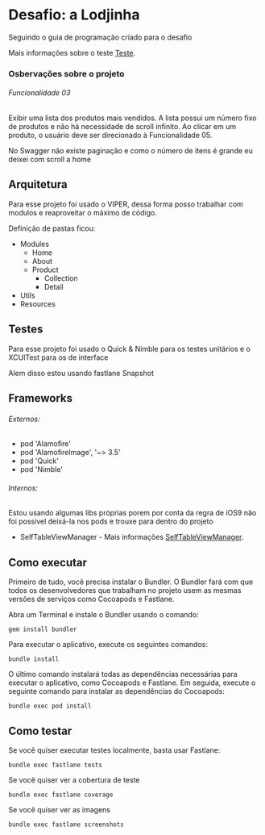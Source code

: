 # Desafio: a Lodjinha 

Seguindo o guia de programação criado para o desafio

Mais informações sobre o teste [Teste](https://github.com/jjfernandes87/challenge-ios/blob/master/TESTE.md). 

### Osbervações sobre o projeto

###### Funcionalidade 03
Exibir uma lista dos produtos mais vendidos. A lista possui um número fixo de produtos e não há necessidade de scroll infinito. Ao clicar em um produto, o usuário deve ser direcionado à Funcionalidade 05.

No Swagger não existe paginação e como o número de itens é grande eu deixei com scroll a home

## Arquitetura

Para esse projeto foi usado o VIPER, dessa forma posso trabalhar com modulos e reaproveitar o máximo de código.

Definição de pastas ficou:
- Modules
    - Home
    - About
    - Product
        - Collection
        - Detail
- Utils
- Resources

## Testes

Para esse projeto foi usado o Quick & Nimble para os testes unitários e o XCUITest para os de interface

Alem disso estou usando fastlane Snapshot 

## Frameworks
	
###### Externos:
- pod 'Alamofire'
- pod 'AlamofireImage', '~> 3.5'
- pod 'Quick'
- pod 'Nimble'

###### Internos:

Estou usando algumas libs próprias porem por conta da regra de iOS9 não foi possivel deixá-la nos pods e trouxe para dentro do projeto

- SelfTableViewManager - Mais informações [SelfTableViewManager](https://github.com/jjfernandes87/SelfTableViewManager). 

## Como executar

Primeiro de tudo, você precisa instalar o Bundler. O Bundler fará com que todos os desenvolvedores que trabalham no projeto usem as mesmas versões de serviços como Cocoapods e Fastlane.

Abra um Terminal e instale o Bundler usando o comando:

```
gem install bundler
```

Para executar o aplicativo, execute os seguintes comandos:

```
bundle install
```

O último comando instalará todas as dependências necessárias para executar o aplicativo, como Cocoapods e Fastlane. Em seguida, execute o seguinte comando para instalar as dependências do Cocoapods:

```
bundle exec pod install
```

## Como testar

Se você quiser executar testes localmente, basta usar Fastlane:

```
bundle exec fastlane tests
```

Se você quiser ver a cobertura de teste

```
bundle exec fastlane coverage
```

Se você quiser ver as imagens

```
bundle exec fastlane screenshots
```